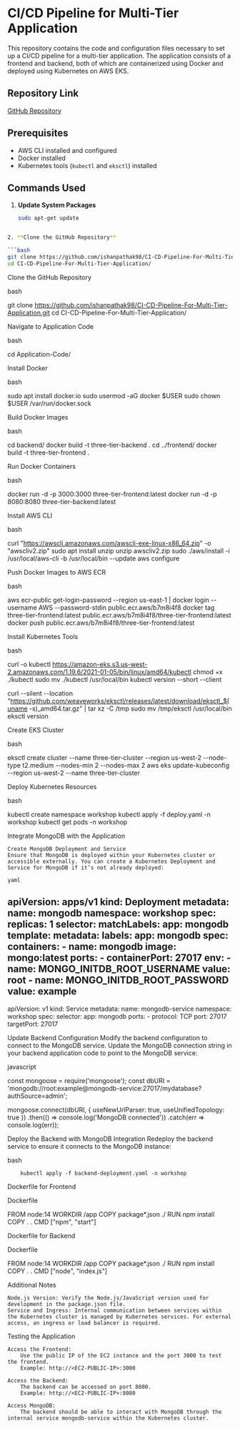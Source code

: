 # CI/CD Pipeline for Multi-Tier Application

This repository contains the code and configuration files necessary to set up a CI/CD pipeline for a multi-tier application. The application consists of a frontend and backend, both of which are containerized using Docker and deployed using Kubernetes on AWS EKS.

## Repository Link

[GitHub Repository](https://github.com/ishanpathak98/CI-CD-Pipeline-For-Multi-Tier-Application.git)

## Prerequisites

- AWS CLI installed and configured
- Docker installed
- Kubernetes tools (`kubectl` and `eksctl`) installed

## Commands Used

1. **Update System Packages**
   ```bash
   sudo apt-get update
  ```bash

2. **Clone the GitHub Repository**  

```bash
git clone https://github.com/ishanpathak98/CI-CD-Pipeline-For-Multi-Tier-Application.git
cd CI-CD-Pipeline-For-Multi-Tier-Application/
```
Clone the GitHub Repository

bash

git clone https://github.com/ishanpathak98/CI-CD-Pipeline-For-Multi-Tier-Application.git
cd CI-CD-Pipeline-For-Multi-Tier-Application/

Navigate to Application Code

bash

cd Application-Code/

Install Docker

bash

sudo apt install docker.io
sudo usermod -aG docker $USER
sudo chown $USER /var/run/docker.sock

Build Docker Images

bash

cd backend/
docker build -t three-tier-backend .
cd ../frontend/
docker build -t three-tier-frontend .

Run Docker Containers

bash

docker run -d -p 3000:3000 three-tier-frontend:latest
docker run -d -p 8080:8080 three-tier-backend:latest

Install AWS CLI

bash

curl "https://awscli.amazonaws.com/awscli-exe-linux-x86_64.zip" -o "awscliv2.zip"
sudo apt install unzip
unzip awscliv2.zip
sudo ./aws/install -i /usr/local/aws-cli -b /usr/local/bin --update
aws configure

Push Docker Images to AWS ECR

bash

aws ecr-public get-login-password --region us-east-1 | docker login --username AWS --password-stdin public.ecr.aws/b7m8i4f8
docker tag three-tier-frontend:latest public.ecr.aws/b7m8i4f8/three-tier-frontend:latest
docker push public.ecr.aws/b7m8i4f8/three-tier-frontend:latest

Install Kubernetes Tools

bash

curl -o kubectl https://amazon-eks.s3.us-west-2.amazonaws.com/1.19.6/2021-01-05/bin/linux/amd64/kubectl
chmod +x ./kubectl
sudo mv ./kubectl /usr/local/bin
kubectl version --short --client

curl --silent --location "https://github.com/weaveworks/eksctl/releases/latest/download/eksctl_$(uname -s)_amd64.tar.gz" | tar xz -C /tmp
sudo mv /tmp/eksctl /usr/local/bin
eksctl version

Create EKS Cluster

bash

eksctl create cluster --name three-tier-cluster --region us-west-2 --node-type t2.medium --nodes-min 2 --nodes-max 2
aws eks update-kubeconfig --region us-west-2 --name three-tier-cluster

Deploy Kubernetes Resources

bash

kubectl create namespace workshop
kubectl apply -f deploy.yaml -n workshop
kubectl get pods -n workshop

Integrate MongoDB with the Application

    Create MongoDB Deployment and Service
    Ensure that MongoDB is deployed within your Kubernetes cluster or accessible externally. You can create a Kubernetes Deployment and Service for MongoDB if it’s not already deployed:

    yaml

apiVersion: apps/v1
kind: Deployment
metadata:
  name: mongodb
  namespace: workshop
spec:
  replicas: 1
  selector:
    matchLabels:
      app: mongodb
  template:
    metadata:
      labels:
        app: mongodb
    spec:
      containers:
      - name: mongodb
        image: mongo:latest
        ports:
        - containerPort: 27017
        env:
        - name: MONGO_INITDB_ROOT_USERNAME
          value: root
        - name: MONGO_INITDB_ROOT_PASSWORD
          value: example
---
apiVersion: v1
kind: Service
metadata:
  name: mongodb-service
  namespace: workshop
spec:
  selector:
    app: mongodb
  ports:
    - protocol: TCP
      port: 27017
      targetPort: 27017

Update Backend Configuration
Modify the backend configuration to connect to the MongoDB service. Update the MongoDB connection string in your backend application code to point to the MongoDB service:

javascript

const mongoose = require('mongoose');
const dbURI = 'mongodb://root:example@mongodb-service:27017/mydatabase?authSource=admin';

mongoose.connect(dbURI, { useNewUrlParser: true, useUnifiedTopology: true })
  .then(() => console.log('MongoDB connected'))
  .catch(err => console.log(err));

Deploy the Backend with MongoDB Integration
Redeploy the backend service to ensure it connects to the MongoDB instance:

bash

        kubectl apply -f backend-deployment.yaml -n workshop

Dockerfile for Frontend

Dockerfile

FROM node:14
WORKDIR /app
COPY package*.json ./
RUN npm install
COPY . .
CMD ["npm", "start"]

Dockerfile for Backend

Dockerfile

FROM node:14
WORKDIR /app
COPY package*.json ./
RUN npm install
COPY . .
CMD ["node", "index.js"]

Additional Notes

    Node.js Version: Verify the Node.js/JavaScript version used for development in the package.json file.
    Service and Ingress: Internal communication between services within the Kubernetes cluster is managed by Kubernetes services. For external access, an ingress or load balancer is required.

Testing the Application

    Access the Frontend:
        Use the public IP of the EC2 instance and the port 3000 to test the frontend.
        Example: http://<EC2-PUBLIC-IP>:3000

    Access the Backend:
        The backend can be accessed on port 8080.
        Example: http://<EC2-PUBLIC-IP>:8080

    Access MongoDB:
        The backend should be able to interact with MongoDB through the internal service mongodb-service within the Kubernetes cluster.


